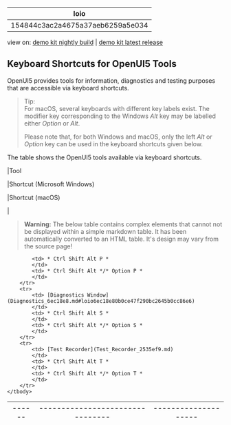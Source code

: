 <!-- loio154844c3ac2a4675a37aeb6259a5e034 -->

| loio |
| -----|
| 154844c3ac2a4675a37aeb6259a5e034 |

<div id="loio">

view on: [demo kit nightly build](https://openui5nightly.hana.ondemand.com/#/topic/154844c3ac2a4675a37aeb6259a5e034) | [demo kit latest release](https://openui5.hana.ondemand.com/#/topic/154844c3ac2a4675a37aeb6259a5e034)</div>

## Keyboard Shortcuts for OpenUI5 Tools

OpenUI5 provides tools for information, diagnostics and testing purposes that are accessible via keyboard shortcuts.

> Tip:  
> For macOS, several keyboards with different key labels exist. The modifier key corresponding to the Windows *Alt* key may be labelled either *Option* or *Alt*.
> 
> Please note that, for both Windows and macOS, only the left *Alt* or *Option* key can be used in the keyboard shortcuts given below.

The table shows the OpenUI5 tools available via keyboard shortcuts.

|Tool

|Shortcut \(Microsoft Windows\)

|Shortcut \(macOS\)

|
 > **Warning:** The below table contains complex elements that cannot not be displayed within a simple markdown table. It has been automatically converted to an HTML table. It's design may vary from the source page!

<table>
	<thead>
		<tr>
			<th>------</th>
			<th>--------------------------------</th>
			<th>--------------------</th>
		</tr>
	</thead>
	<tbody>

			<td> * Ctrl Shift Alt P * 
			</td>
			<td> * Ctrl Shift Alt */* Option P * 
			</td>
		</tr>
		<tr>
			<td> [Diagnostics Window](Diagnostics_6ec18e8.md#loio6ec18e80b0ce47f290bc2645b0cc86e6) 
			</td>
			<td> * Ctrl Shift Alt S * 
			</td>
			<td> * Ctrl Shift Alt */* Option S * 
			</td>
		</tr>
		<tr>
			<td> [Test Recorder](Test_Recorder_2535ef9.md) 
			</td>
			<td> * Ctrl Shift Alt T * 
			</td>
			<td> * Ctrl Shift Alt */* Option T * 
			</td>
		</tr>
	</tbody>
</table>

